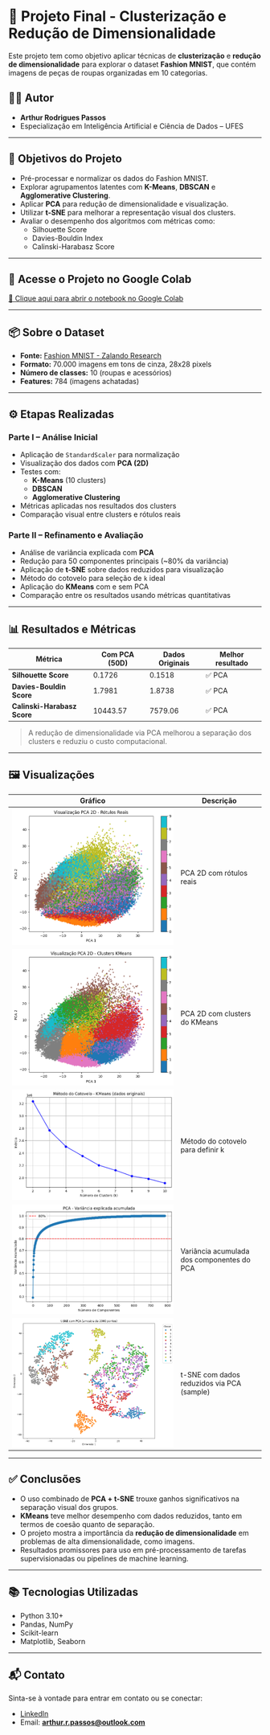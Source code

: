 # 🧠 Projeto Final - Clusterização e Redução de Dimensionalidade

Este projeto tem como objetivo aplicar técnicas de **clusterização** e **redução de dimensionalidade** para explorar o dataset **Fashion MNIST**, que contém imagens de peças de roupas organizadas em 10 categorias.

## 👨‍💻 Autor

- **Arthur Rodrigues Passos**
- Especialização em Inteligência Artificial e Ciência de Dados – UFES

---

## 📌 Objetivos do Projeto

- Pré-processar e normalizar os dados do Fashion MNIST.
- Explorar agrupamentos latentes com **K-Means**, **DBSCAN** e **Agglomerative Clustering**.
- Aplicar **PCA** para redução de dimensionalidade e visualização.
- Utilizar **t-SNE** para melhorar a representação visual dos clusters.
- Avaliar o desempenho dos algoritmos com métricas como:
  - Silhouette Score
  - Davies-Bouldin Index
  - Calinski-Harabasz Score

---

## 🔗 Acesse o Projeto no Google Colab

[📎 Clique aqui para abrir o notebook no Google Colab](https://colab.research.google.com/drive/1vZ4QoR0T_HiQDofj8DdfetR9eluhOOge?usp=sharing)

---

## 📦 Sobre o Dataset

- **Fonte:** [Fashion MNIST - Zalando Research](https://github.com/zalandoresearch/fashion-mnist)
- **Formato:** 70.000 imagens em tons de cinza, 28x28 pixels
- **Número de classes:** 10 (roupas e acessórios)
- **Features:** 784 (imagens achatadas)

---

## ⚙️ Etapas Realizadas

### Parte I – Análise Inicial

- Aplicação de `StandardScaler` para normalização
- Visualização dos dados com **PCA (2D)**  
- Testes com:
  - **K-Means** (10 clusters)
  - **DBSCAN**
  - **Agglomerative Clustering**
- Métricas aplicadas nos resultados dos clusters
- Comparação visual entre clusters e rótulos reais

### Parte II – Refinamento e Avaliação

- Análise de variância explicada com **PCA**
- Redução para 50 componentes principais (~80% da variância)
- Aplicação de **t-SNE** sobre dados reduzidos para visualização
- Método do cotovelo para seleção de `k` ideal
- Aplicação do **KMeans** com e sem PCA
- Comparação entre os resultados usando métricas quantitativas

---

## 📊 Resultados e Métricas

| Métrica                      | Com PCA (50D) | Dados Originais | Melhor resultado |
|-----------------------------|---------------|------------------|------------------|
| **Silhouette Score**        | 0.1726        | 0.1518           | ✅ PCA           |
| **Davies-Bouldin Score**    | 1.7981        | 1.8738           | ✅ PCA           |
| **Calinski-Harabasz Score** | 10443.57      | 7579.06          | ✅ PCA           |

> A redução de dimensionalidade via PCA melhorou a separação dos clusters e reduziu o custo computacional.

---

## 🖼️ Visualizações

| Gráfico                                                        | Descrição                                   |
|---------------------------------------------------------------|---------------------------------------------|
| ![PCA - Rótulos reais](./assets/pca_visual_real.png)           | PCA 2D com rótulos reais                    |
| ![PCA - KMeans](./assets/pca_kmeans.png)                       | PCA 2D com clusters do KMeans               |
| ![Cotovelo](./assets/elbow_method.png)                         | Método do cotovelo para definir k           |
| ![PCA Acumulado](./assets/pca_variancia_acumulada.png)         | Variância acumulada dos componentes do PCA  |
| ![t-SNE](./assets/tsne_pca_sample.png)                         | t-SNE com dados reduzidos via PCA (sample)  |

---

## ✅ Conclusões

- O uso combinado de **PCA + t-SNE** trouxe ganhos significativos na separação visual dos grupos.
- **KMeans** teve melhor desempenho com dados reduzidos, tanto em termos de coesão quanto de separação.
- O projeto mostra a importância da **redução de dimensionalidade** em problemas de alta dimensionalidade, como imagens.
- Resultados promissores para uso em pré-processamento de tarefas supervisionadas ou pipelines de machine learning.

---

## 📚 Tecnologias Utilizadas

- Python 3.10+
- Pandas, NumPy
- Scikit-learn
- Matplotlib, Seaborn

---

## 📬 Contato

Sinta-se à vontade para entrar em contato ou se conectar:

- [LinkedIn](https://www.linkedin.com/in/arthur-rodrigues-passos)
- Email: **arthur.r.passos@outlook.com**
